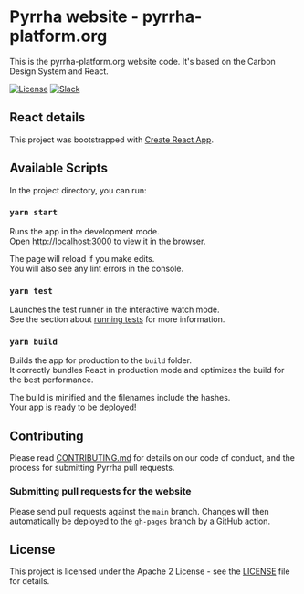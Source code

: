 # Pyrrha website - pyrrha-platform.org

This is the pyrrha-platform.org website code. It's based on the Carbon Design System and React.

[![License](https://img.shields.io/badge/License-Apache2-blue.svg)](https://www.apache.org/licenses/LICENSE-2.0) [![Slack](https://img.shields.io/static/v1?label=Slack&message=%23prometeo-pyrrha&color=blue)](https://callforcode.org/slack)

## React details

This project was bootstrapped with [Create React App](https://github.com/facebook/create-react-app).

## Available Scripts

In the project directory, you can run:

### `yarn start`

Runs the app in the development mode.\
Open [http://localhost:3000](http://localhost:3000) to view it in the browser.

The page will reload if you make edits.\
You will also see any lint errors in the console.

### `yarn test`

Launches the test runner in the interactive watch mode.\
See the section about [running tests](https://facebook.github.io/create-react-app/docs/running-tests) for more information.

### `yarn build`

Builds the app for production to the `build` folder.\
It correctly bundles React in production mode and optimizes the build for the best performance.

The build is minified and the filenames include the hashes.\
Your app is ready to be deployed!

## Contributing

Please read [CONTRIBUTING.md](CONTRIBUTING.md) for details on our code of conduct, and the process for submitting Pyrrha pull requests.

### Submitting pull requests for the website

Please send pull requests against the `main` branch. Changes will then automatically be deployed to the `gh-pages` branch by a GitHub action.

## License

This project is licensed under the Apache 2 License - see the [LICENSE](LICENSE) file for details.
